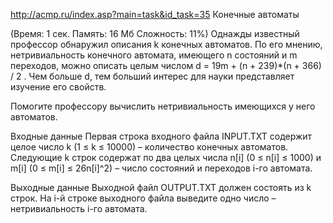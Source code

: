 http://acmp.ru/index.asp?main=task&id_task=35
Конечные автоматы

(Время: 1 сек. Память: 16 Мб Сложность: 11%)
Однажды известный профессор обнаружил описания k конечных автоматов. По его мнению, нетривиальность конечного автомата, имеющего n состояний и m переходов, можно описать целым числом d = 19m + (n + 239)*(n + 366) / 2 . Чем больше d, тем больший интерес для науки представляет изучение его свойств.

Помогите профессору вычислить нетривиальность имеющихся у него автоматов.

Входные данные
Первая строка входного файла INPUT.TXT содержит целое число k (1 ≤ k ≤ 10000) – количество конечных автоматов. Следующие k строк содержат по два целых числа n[i] (0 ≤ n[i] ≤ 1000) и m[i] (0 ≤ m[i] ≤ 26n[i]^2) – число состояний и переходов i-го автомата.

Выходные данные
Выходной файл OUTPUT.TXT должен состоять из k строк. На i-й строке выходного файла выведите одно число – нетривиальность i-го автомата.